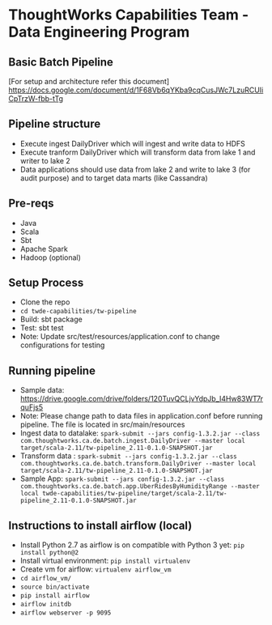 # ThoughtWorks Capabilities Team - Data Engineering Program
## Basic Batch Pipeline

[For setup and architecture refer this document] https://docs.google.com/document/d/1F68Vb6qYKba9cqCusJWc7LzuRCUIiCpTrzW-fbb-tTg

## Pipeline structure
* Execute ingest DailyDriver which will ingest and write data to HDFS
* Execute tranform DailyDriver which will transform data from lake 1 and writer to lake 2
* Data applications should use data from lake 2 and write to lake 3 (for audit purpose) and to target data marts (like Cassandra)

## Pre-reqs
* Java
* Scala
* Sbt
* Apache Spark
* Hadoop (optional)

## Setup Process
* Clone the repo
* `cd twde-capabilities/tw-pipeline`
* Build: sbt package
* Test: sbt test
* Note: Update src/test/resources/application.conf to change configurations for testing

## Running pipeline
* Sample data: https://drive.google.com/drive/folders/120TuvQCLjvYdpJb_I4Hw83WT7rquFjs5
* Note: Please change path to data files in application.conf before running pipeline. The file is located in src/main/resources
* Ingest data to datalake: `spark-submit --jars config-1.3.2.jar --class com.thoughtworks.ca.de.batch.ingest.DailyDriver --master local target/scala-2.11/tw-pipeline_2.11-0.1.0-SNAPSHOT.jar`
* Transform data : `spark-submit --jars config-1.3.2.jar --class com.thoughtworks.ca.de.batch.transform.DailyDriver --master local target/scala-2.11/tw-pipeline_2.11-0.1.0-SNAPSHOT.jar`
* Sample App: `spark-submit --jars config-1.3.2.jar --class com.thoughtworks.ca.de.batch.app.UberRidesByHumidityRange --master local twde-capabilities/tw-pipeline/target/scala-2.11/tw-pipeline_2.11-0.1.0-SNAPSHOT.jar`

## Instructions to install airflow (local)
* Install Python 2.7 as airflow is on compatible with Python 3 yet: `pip install python@2`
* Install virtual environment: `pip install virtualenv`
* Create vm for airflow: `virtualenv airflow_vm`
* `cd airflow_vm/`
* `source bin/activate`
* `pip install airflow`
* `airflow initdb`
* `airflow webserver -p 9095`